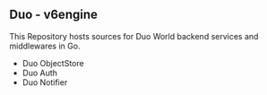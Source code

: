 Duo - v6engine
--------------------------------------------------------------------

This Repository hosts sources for Duo World backend services and middlewares in Go.

* Duo ObjectStore
* Duo Auth
* Duo Notifier